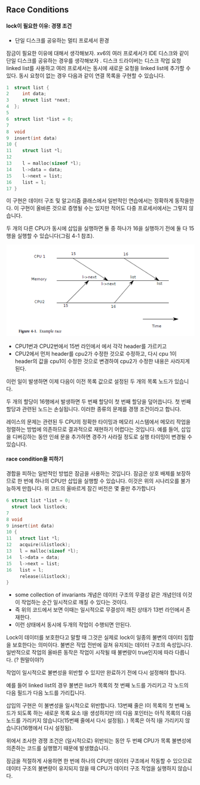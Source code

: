 ## Race Conditions

#### lock이 필요한 이유: 경쟁 조건

* 단일 디스크를 공유하는 멀티 프로세서 환경

잠금이 필요한 이유에 대해서 생각해보자.  xv6의 여러 프로세서가  IDE 디스크와 같이 단일 디스크를 공유하는 경우를 생각해보자 . 디스크 드라이버는 디스크 작업 요청 linked list를 사용하고 여러 프로세서는 동시에 새로운 요청을  linked list에 추가할 수 있다.  동시 요청이 없는 경우 다음과 같이 연결 목록을 구현할 수 있습니다.

```c
1  struct list {
2     int data;
3     struct list *next;
4  };
5
6  struct list *list = 0;
7
8  void
9  insert(int data)
10 {
11    struct list *l;
12
13    l = malloc(sizeof *l);
14    l->data = data;
15    l->next = list;
16    list = l;
17 }
```

이 구현은 데이터 구조 및 알고리즘 클래스에서 일반적인 연습에서는 정확하게 동작을한다.  이 구현이 올바른 것으로 증명될 수는 있지만 적어도 다중 프로세서에서는 그렇지 않습니다. 



두 개의 다른 CPU가 동시에 삽입을 실행하면 둘 중 하나가 16을 실행하기 전에 둘 다 15행을 실행할 수 있습니다(그림 4-1 참조). 

![image-20220206111345296](img/image-20220206111345296.png)

* CPU1번과 CPU2번에서  15번 라인에서 에서  각각 header를 가르키고 
* CPU2에서 먼저 header를  cpu2가 수정한 것으로 수정하고, 다시 cpu 1이 header의 값을  cpu1이 수정한 것으로 변경하여 cpu2가 수정한 내용은 사라지게 된다.

이런 일이 발생하면 이제 다음이 이전 목록 값으로 설정된 두 개의 목록 노드가 있습니다. 

두 개의 할당이 16행에서 발생하면 두 번째 할당이 첫 번째 할당을 덮어씁니다. 첫 번째 할당과 관련된 노드는 손실됩니다. 이러한 종류의 문제를 경쟁 조건이라고 합니다. 

레이스의 문제는 관련된 두 CPU의 정확한 타이밍과 메모리 시스템에서 메모리 작업을 정렬하는 방법에 의존하므로 결과적으로 재현하기 어렵다는 것입니다. 예를 들어, 삽입을 디버깅하는 동안 인쇄 문을 추가하면 경주가 사라질 정도로 실행 타이밍이 변경될 수 있습니다. 

#### race condition을 피하기

경합을 피하는 일반적인 방법은 잠금을 사용하는 것입니다. 잠금은 상호 배제를 보장하므로 한 번에 하나의 CPU만 삽입을 실행할 수 있습니다. 이것은 위의 시나리오를 불가능하게 만듭니다.
위 코드의 올바르게 잠긴 버전은 몇 줄만 추가합니다

```c
6 struct list *list = 0;
  struct lock listlock;
7
8 void
9 insert(int data)
10 {
11   struct list *l;
12   acquire(&listlock);
13   l = malloc(sizeof *l);
14   l->data = data;
15   l->next = list;
16   list = l;
     release(&listlock);
}
```

* some collection of invariants 개념은 데이터 구조의 무결성 같은 개념인데 이것이 작업하는 순간 일시적으로 깨질 수 있다는 것이다. 
* 즉 위의 코드에서 보면 이때는 일시적으로 무결성이 깨진 상태가 13번 라인에서 존재한다.
* 이런 상태에서 동시에 두개의 작업이 수행되면 안된다.  

Lock이 데이터를 보호한다고 말할 때  그것은 실제로 lock이 일종의 불변의 데이터 집합을 보호한다는 의미이다.   불변은 작업 전반에 걸쳐 유지되는 데이터 구조의 속성입니다. 일반적으로 작업의 올바른 동작은 작업이 시작될 때 불변량이 true인지에 따라 다릅니다. (? 뭔말이야?)

작업이 일시적으로 불변성을 위반할 수 있지만 완료하기 전에 다시 설정해야 합니다. 

예를 들어 linked list의 경우 불변은 list가 목록의 첫 번째 노드를 가리키고 각 노드의 다음 필드가 다음 노드를 가리킵니다.

삽입의 구현은 이 불변성을 일시적으로 위반합니다. 13번째 줄은 l이 목록의 첫 번째 노드가 되도록 하는 새로운 목록 요소 l을 생성하지만 l의 다음 포인터는 아직 목록의 다음 노드를 가리키지 않습니다(15번째 줄에서 다시 설정됨). ) 목록은 아직 l을 가리키지 않습니다(16행에서 다시 설정됨).

위에서 조사한 경쟁 조건은 (일시적으로) 위반되는 동안 두 번째 CPU가 목록 불변성에 의존하는 코드를 실행했기 때문에 발생했습니다.

잠금을 적절하게 사용하면 한 번에 하나의 CPU만 데이터 구조에서 작동할 수 있으므로 데이터 구조의 불변량이 유지되지 않을 때 CPU가 데이터 구조 작업을 실행하지 않습니다.
